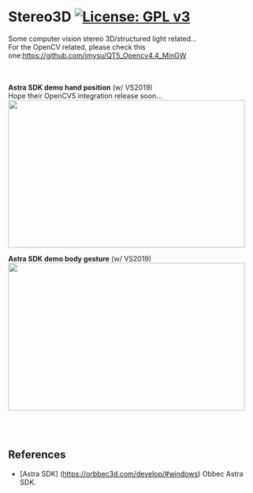 # Stereo3D [![License: GPL v3](https://img.shields.io/badge/License-GPLv3-blue.svg)](https://www.gnu.org/licenses/gpl-3.0)<br>
Some computer vision stereo 3D/structured light related...<br>
For the OpenCV related, please check this one:https://github.com/jmysu/QT5_Opencv4.4_MinGW

<br><br>
__Astra SDK demo hand position__ (w/ VS2019)<br>
Hope their OpenCV5 integration release soon...<br>
<img src="pic/Astra3D_Hand.gif" width=480 height=300/> <br>

__Astra SDK demo body gesture__ (w/ VS2019)<br>
<img src="pic/Astra3D_Body.gif" width=480 height=300/>

<br><br>


## References
  - [Astra SDK] (https://orbbec3d.com/develop/#windows) Obbec Astra SDK.

